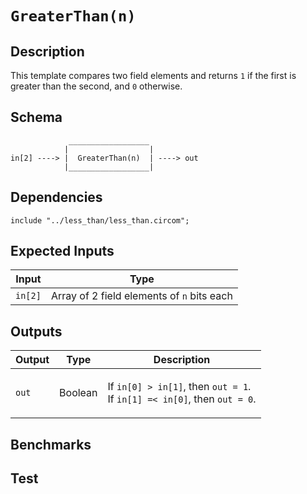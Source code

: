# `GreaterThan(n)`

## Description

This template compares two field elements and returns `1` if the first is greater than the second, and `0` otherwise.

## Schema

```
             __________________     
            |                  |
in[2] ----> |  GreaterThan(n)  | ----> out
            |__________________|     
```

## Dependencies

```
include "../less_than/less_than.circom";
```

## Expected Inputs

| Input           | Type           |
| -------------   | -------------  | 
| `in[2]`         | Array of 2 field elements of `n` bits each |

<!-- TODO: The MSF is the sign bit. -->

## Outputs

| Output        | Type           | Description     |
| ------------- | -------------  | ----------      | 
| `out`         | Boolean | </p>If `in[0] > in[1]`, then `out = 1`.<br>If `in[1] =< in[0]`, then `out = 0`.</p> |

## Benchmarks 

## Test